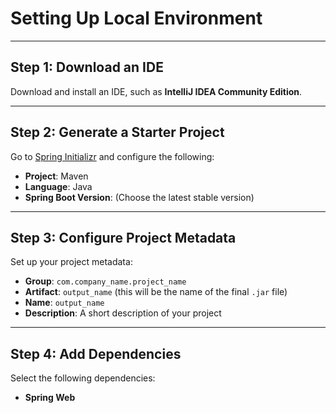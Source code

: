 # Setting Up Local Environment

---

## Step 1: Download an IDE

Download and install an IDE, such as **IntelliJ IDEA Community Edition**.

---

## Step 2: Generate a Starter Project

Go to [Spring Initializr](https://start.spring.io) and configure the following:

- **Project**: Maven
- **Language**: Java
- **Spring Boot Version**: (Choose the latest stable version)

---

## Step 3: Configure Project Metadata

Set up your project metadata:

- **Group**: `com.company_name.project_name`
- **Artifact**: `output_name` (this will be the name of the final `.jar` file)
- **Name**: `output_name`
- **Description**: A short description of your project

---

## Step 4: Add Dependencies

Select the following dependencies:

- **Spring Web**